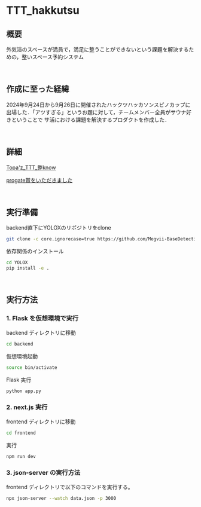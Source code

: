 # TTT_hakkutsu
## 概要
外気浴のスペースが満員で，満足に整うことができないという課題を解決するための，整いスペース予約システム

<br>

## 作成に至った経緯
2024年9月24日から9月26日に開催されたハックツハッカソンスピノカップに出場した．「アツすぎる」というお題に対して，チームメンバー全員がサウナ好きということで
サ活における課題を解決するプロダクトを作成した．

<br>

## 詳細
[Topa'z_TTT_整know](https://topaz.dev/projects/1a5a4ffedaa05c7a06b4)

[progate賞をいただきました](https://x.com/Hackz_team/status/1839221550186377516?ref_src=twsrc%5Egoogle%7Ctwcamp%5Eserp%7Ctwgr%5Etweet)

<br>

## 実行準備
backend直下にYOLOXのリポジトリをclone

```bash
git clone -c core.ignorecase=true https://github.com/Megvii-BaseDetection/YOLOX.git
```

依存関係のインストール

```bash
cd YOLOX
pip install -e .
```

<br>

## 実行方法

### 1. Flask を仮想環境で実行

backend ディレクトリに移動

```bash
cd backend
```

仮想環境起動

```bash
source bin/activate
```

Flask 実行

```bash
python app.py
```

### 2. next.js 実行

frontend ディレクトリに移動

```bash
cd frontend
```

実行

```bash
npm run dev
```

### 3. json-server の実行方法

frontend ディレクトリで以下のコマンドを実行する。

```bash
npx json-server --watch data.json -p 3000
```
